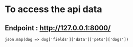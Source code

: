 # To access the api data
## Endpoint : http://127.0.0.1:8000/
```json.map(dog => dog['fields']['data']['pets']['dogs'])```
